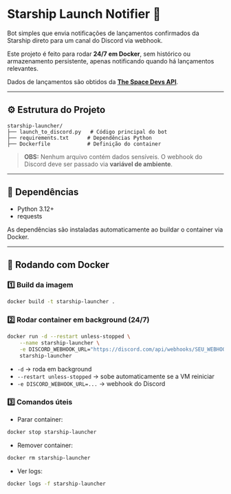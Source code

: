 # Starship Launch Notifier 🚀

Bot simples que envia notificações de lançamentos confirmados da Starship direto para um canal do Discord via webhook.

Este projeto é feito para rodar **24/7 em Docker**, sem histórico ou armazenamento persistente, apenas notificando quando há lançamentos relevantes.

Dados de lançamentos são obtidos da **[The Space Devs API](https://thespacedevs.com/)**.

---

## ⚙️ Estrutura do Projeto

```
starship-launcher/
├── launch_to_discord.py   # Código principal do bot
├── requirements.txt      # Dependências Python
├── Dockerfile            # Definição do container
```

> **OBS:** Nenhum arquivo contém dados sensíveis. O webhook do Discord deve ser passado via **variável de ambiente**.

---

## 🐍 Dependências

* Python 3.12+
* requests

As dependências são instaladas automaticamente ao buildar o container via Docker.

---

## 🐳 Rodando com Docker

### 1️⃣ Build da imagem

```bash
docker build -t starship-launcher .
```

### 2️⃣ Rodar container em background (24/7)

```bash
docker run -d --restart unless-stopped \
    --name starship-launcher \
    -e DISCORD_WEBHOOK_URL="https://discord.com/api/webhooks/SEU_WEBHOOK_AQUI" \
    starship-launcher
```

* `-d` → roda em background
* `--restart unless-stopped` → sobe automaticamente se a VM reiniciar
* `-e DISCORD_WEBHOOK_URL=...` → webhook do Discord

### 3️⃣ Comandos úteis

* Parar container:

```bash
docker stop starship-launcher
```

* Remover container:

```bash
docker rm starship-launcher
```

* Ver logs:

```bash
docker logs -f starship-launcher
```
